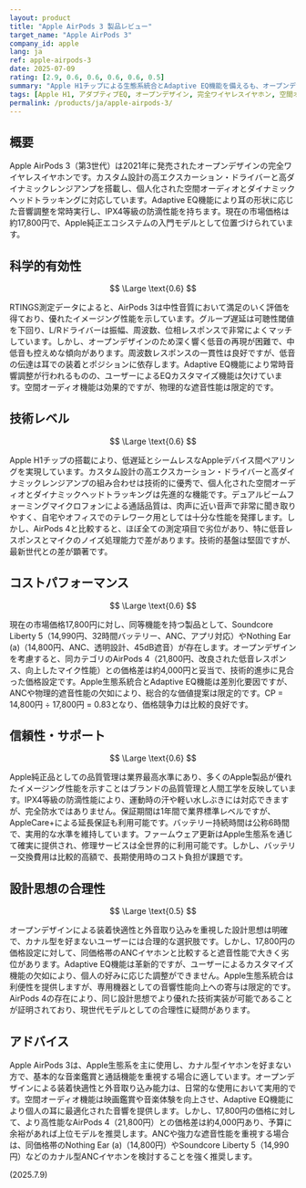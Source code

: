 ```yaml
---
layout: product
title: "Apple AirPods 3 製品レビュー"
target_name: "Apple AirPods 3"
company_id: apple
lang: ja
ref: apple-airpods-3
date: 2025-07-09
rating: [2.9, 0.6, 0.6, 0.6, 0.6, 0.5]
summary: "Apple H1チップによる生態系統合とAdaptive EQ機能を備えるも、オープンデザインによる低音不足とノイズキャンセリング非対応が制約となるスタンダードモデル"
tags: [Apple H1, アダプティブEQ, オープンデザイン, 完全ワイヤレスイヤホン, 空間オーディオ]
permalink: /products/ja/apple-airpods-3/
---
```

## 概要

Apple AirPods 3（第3世代）は2021年に発売されたオープンデザインの完全ワイヤレスイヤホンです。カスタム設計の高エクスカーション・ドライバーと高ダイナミックレンジアンプを搭載し、個人化された空間オーディオとダイナミックヘッドトラッキングに対応しています。Adaptive EQ機能により耳の形状に応じた音響調整を常時実行し、IPX4等級の防滴性能を持ちます。現在の市場価格は約17,800円で、Apple純正エコシステムの入門モデルとして位置づけられています。

## 科学的有効性

$$ \Large \text{0.6} $$

RTINGS測定データによると、AirPods 3は中性音質において満足のいく評価を得ており、優れたイメージング性能を示しています。グループ遅延は可聴性閾値を下回り、L/Rドライバーは振幅、周波数、位相レスポンスで非常によくマッチしています。しかし、オープンデザインのため深く響く低音の再現が困難で、中低音も控えめな傾向があります。周波数レスポンスの一貫性は良好ですが、低音の伝達は耳での装着とポジションに依存します。Adaptive EQ機能により常時音響調整が行われるものの、ユーザーによるEQカスタマイズ機能は欠けています。空間オーディオ機能は効果的ですが、物理的な遮音性能は限定的です。

## 技術レベル

$$ \Large \text{0.6} $$

Apple H1チップの搭載により、低遅延とシームレスなAppleデバイス間ペアリングを実現しています。カスタム設計の高エクスカーション・ドライバーと高ダイナミックレンジアンプの組み合わせは技術的に優秀で、個人化された空間オーディオとダイナミックヘッドトラッキングは先進的な機能です。デュアルビームフォーミングマイクロフォンによる通話品質は、肉声に近い音声で非常に聞き取りやすく、自宅やオフィスでのテレワーク用としては十分な性能を発揮します。しかし、AirPods 4と比較すると、ほぼ全ての測定項目で劣位があり、特に低音レスポンスとマイクのノイズ処理能力で差があります。技術的基盤は堅固ですが、最新世代との差が顕著です。

## コストパフォーマンス

$$ \Large \text{0.6} $$

現在の市場価格17,800円に対し、同等機能を持つ製品として、Soundcore Liberty 5（14,990円、32時間バッテリー、ANC、アプリ対応）やNothing Ear (a)（14,800円、ANC、透明設計、45dB遮音）が存在します。オープンデザインを考慮すると、同カテゴリのAirPods 4（21,800円、改良された低音レスポンス、向上したマイク性能）との価格差は約4,000円と妥当で、技術的進歩に見合った価格設定です。Apple生態系統合とAdaptive EQ機能は差別化要因ですが、ANCや物理的遮音性能の欠如により、総合的な価値提案は限定的です。CP = 14,800円 ÷ 17,800円 = 0.83となり、価格競争力は比較的良好です。

## 信頼性・サポート

$$ \Large \text{0.6} $$

Apple純正品としての品質管理は業界最高水準にあり、多くのApple製品が優れたイメージング性能を示すことはブランドの品質管理と人間工学を反映しています。IPX4等級の防滴性能により、運動時の汗や軽い水しぶきには対応できますが、完全防水ではありません。保証期間は1年間で業界標準レベルですが、AppleCare+による延長保証も利用可能です。バッテリー持続時間は公称6時間で、実用的な水準を維持しています。ファームウェア更新はApple生態系を通じて確実に提供され、修理サービスは全世界的に利用可能です。しかし、バッテリー交換費用は比較的高額で、長期使用時のコスト負担が課題です。

## 設計思想の合理性

$$ \Large \text{0.5} $$

オープンデザインによる装着快適性と外音取り込みを重視した設計思想は明確で、カナル型を好まないユーザーには合理的な選択肢です。しかし、17,800円の価格設定に対して、同価格帯のANCイヤホンと比較すると遮音性能で大きく劣位があります。Adaptive EQ機能は革新的ですが、ユーザーによるカスタマイズ機能の欠如により、個人の好みに応じた調整ができません。Apple生態系統合は利便性を提供しますが、専用機器としての音響性能向上への寄与は限定的です。AirPods 4の存在により、同じ設計思想でより優れた技術実装が可能であることが証明されており、現世代モデルとしての合理性に疑問があります。

## アドバイス

Apple AirPods 3は、Apple生態系を主に使用し、カナル型イヤホンを好まない方で、基本的な音楽鑑賞と通話機能を重視する場合に適しています。オープンデザインによる装着快適性と外音取り込み能力は、日常的な使用において実用的です。空間オーディオ機能は映画鑑賞や音楽体験を向上させ、Adaptive EQ機能により個人の耳に最適化された音響を提供します。しかし、17,800円の価格に対して、より高性能なAirPods 4（21,800円）との価格差は約4,000円あり、予算に余裕があれば上位モデルを推奨します。ANCや強力な遮音性能を重視する場合は、同価格帯のNothing Ear (a)（14,800円）やSoundcore Liberty 5（14,990円）などのカナル型ANCイヤホンを検討することを強く推奨します。

(2025.7.9)